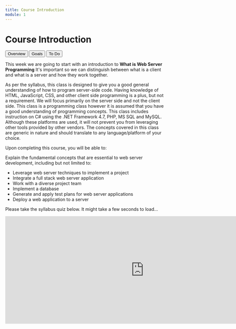 ```yaml
---
title: Course Introduction
module: 1
---
```


# Course Introduction

<div class="tab">
  <button class="tablinks active" onclick="openTab(event, 'Overview')">Overview</button>
  <button class="tablinks" onclick="openTab(event, 'Goals')">Goals</button>
  <button class="tablinks" onclick="openTab(event, 'ToDo')">To Do</button>
 
</div>

<div id="Overview" class="tabcontent" style="display:block">
<p>This week we are going to start with an introduction to <b>What is Web Server Programming</b>  It's important so we can distinguish between what is a client and what is a server and how they work together.</p>

<p>As per the syllabus, this class is designed to give you a good general understanding of how to program server-side code.  Having knowledge of HTML, JavaScript, CSS, and other client side programming is a plus, but not a requirement. We will focus primarily on the server side and not the client side. This class is a programming class however it is assumed that you have a good understanding of programming concepts.  This class includes instruction on C# using the .NET Framework 4.7, PHP, MS SQL and MySQL.  Although these platforms are used, it will not prevent you from leveraging other tools provided by other vendors.  The concepts covered in this class are generic in nature and should translate to any language/platform of your choice.</p>
</div>

<div id="Goals" class="tabcontent">
<p>Upon completing this course, you will be able to: </p>

<p>Explain the fundamental concepts that are essential to web server development, including but not limited to:</p>

<ul>
<li>Leverage web server techniques to implement a project</li>
<li>Integrate a full stack web server application</li>
<li>Work with a diverse project team</li>
<li>Implement a database</li>
<li>Generate and apply test plans for web server applications</li>
<li>Deploy a web application to a server</li>
</ul>
</div>
<div id="ToDo" class="tabcontent">
  <p>Please take the syllabus quiz below.  It might take a few seconds to load...</p>
<p><iframe src="https://umontanamediaarts.com/mart460/wp-admin/admin-ajax.php?action=h5p_embed&id=4" width="877" height="342" frameborder="0" allowfullscreen="allowfullscreen"></iframe><script src="https://umontanamediaarts.com/mart460/wp-content/plugins/h5p/h5p-php-library/js/h5p-resizer.js" charset="UTF-8"></script></p>
</div>